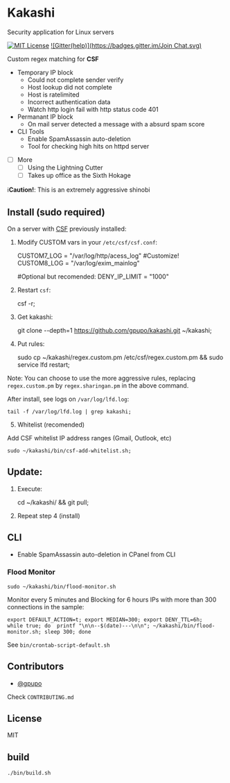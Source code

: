 # Kakashi

Security application for Linux servers

[![MIT License](https://img.shields.io/badge/license-MIT-brightgreen.svg)](https://github.com/gpupo/kakashi/blob/master/LICENSE)
[![Gitter(help)](https://badges.gitter.im/Join Chat.svg)](https://gitter.im/gpupo/kakashi?utm_source=badge&utm_medium=badge&utm_campaign=pr-badge)

Custom regex matching for **CSF**

- Temporary IP block
  - Could not complete sender verify
  - Host lookup did not complete
  - Host is ratelimited
  - Incorrect authentication data
  - Watch http login fail with http status code 401
- Permanant IP block
  - On mail server detected a message with a absurd spam score
- CLI Tools
  - Enable SpamAssassin auto-deletion
  - Tool for checking high hits on httpd server

- [ ] More
  - [ ] Using the Lightning Cutter
  - [ ] Takes up office as the Sixth Hokage

:information_source:**Caution!**: This is an extremely aggressive shinobi

## Install (sudo required)

On a server with [CSF](http://www.configserver.com/cp/csf.html) previously installed:

1) Modify CUSTOM vars in your ``/etc/csf/csf.conf``:


    CUSTOM7_LOG = "/var/log/http/acess_log" #Customize!
    CUSTOM8_LOG = "/var/log/exim_mainlog"

    #Optional but recomended:
    DENY_IP_LIMIT = "1000"


2) Restart ``csf``:

    csf -r;

3) Get kakashi:

    git clone --depth=1 https://github.com/gpupo/kakashi.git ~/kakashi;

4) Put rules:

    sudo cp ~/kakashi/regex.custom.pm /etc/csf/regex.custom.pm && sudo service lfd restart;

Note: You can choose to use the more aggressive rules, replacing ``regex.custom.pm`` by ``regex.sharingan.pm`` in the above command.

After install, see logs on ``/var/log/lfd.log``:

    tail -f /var/log/lfd.log | grep kakashi;

5) Whitelist (recomended)

Add CSF whitelist IP address ranges (Gmail, Outlook, etc)

    sudo ~/kakashi/bin/csf-add-whitelist.sh;


## Update:

1) Execute:

    cd ~/kakashi/ && git pull;

2) Repeat step 4 (install)

## CLI

* Enable SpamAssassin auto-deletion in CPanel from CLI

### Flood Monitor

    sudo ~/kakashi/bin/flood-monitor.sh

Monitor every 5 minutes and Blocking for 6 hours IPs with more than 300 connections in the sample:

    export DEFAULT_ACTION=t; export MEDIAN=300; export DENY_TTL=6h;
    while true; do  printf "\n\n--$(date)---\n\n"; ~/kakashi/bin/flood-monitor.sh; sleep 300; done

See ``bin/crontab-script-default.sh``

## Contributors

- [@gpupo](https://github.com/gpupo)

Check ``CONTRIBUTING.md``

## License

MIT

## build

    ./bin/build.sh
